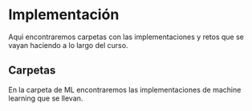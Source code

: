 # Implementación
Aqui encontraremos carpetas con las implementaciones y retos que se vayan haciendo a lo largo del curso.

## Carpetas
En la carpeta de ML encontraremos las implementaciones de machine learning que se llevan.
